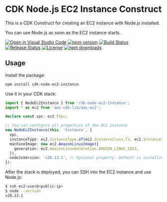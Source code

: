 # CDK Node.js EC2 Instance Construct

This is a CDK Construct for creating an EC2 instance with Node.js installed.

You can use Node.js as soon as the EC2 instance starts.

[![Open in Visual Studio Code](https://img.shields.io/static/v1?logo=visualstudiocode&label=&message=Open%20in%20Visual%20Studio%20Code&labelColor=2c2c32&color=007acc&logoColor=007acc)](https://open.vscode.dev/badmintoncryer/cdk-node-ec2-instance)
[![npm version](https://badge.fury.io/js/cdk-node-ec2-instance.svg)](https://badge.fury.io/js/cdk-node-ec2-instance)
[![Build Status](https://github.com/badmintoncryer/cdk-node-ec2-instance/actions/workflows/build.yml/badge.svg)](https://github.com/badmintoncryer/cdk-node-ec2-instance/actions/workflows/build.yml)
[![Release Status](https://github.com/badmintoncryer/cdk-node-ec2-instance/actions/workflows/release.yml/badge.svg)](https://github.com/badmintoncryer/cdk-node-ec2-instance/actions/workflows/release.yml)
[![License](https://img.shields.io/badge/License-Apache%202.0-blue.svg)](https://opensource.org/licenses/Apache-2.0)
[![npm downloads](https://img.shields.io/npm/dm/cdk-node-ec2-instance.svg?style=flat)](https://www.npmjs.com/package/cdk-node-ec2-instance)

## Usage

Install the package:

```bash
npm install cdk-node-ec2-instance
```

Use it in your CDK stack:

```typescript
import { NodeEc2Instance } from 'cdk-node-ec2-instance';
import * as ec2 from 'aws-cdk-lib/aws-ec2';

declare const vpc: ec2.IVpc;

// You can configure all properties of the EC2 instance
new NodeEc2Instance(this, 'Instance', {
  vpc,
  instanceType: ec2.InstanceType.of(ec2.InstanceClass.T3, ec2.InstanceSize.NANO),
  machineImage: new ec2.AmazonLinuxImage({
    generation: ec2.AmazonLinuxGeneration.AMAZON_LINUX_2023,
  }),
  nodeJsVersion: 'v20.13.1', // Optional property. Default is installing the latest LTS version
});
```

After the stack is deployed, you can SSH into the EC2 instance and use Node.js:

```bash
$ ssh ec2-user@<public-ip>
$ node --version
v20.13.1
```
